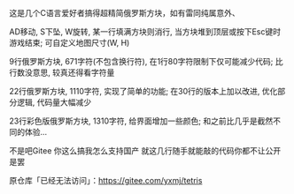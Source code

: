 这是几个C语言爱好者搞得超精简俄罗斯方块，如有雷同纯属意外、

AD移动, S下坠, W旋转, 某一行填满方块则消行, 当方块堆到顶层或按下Esc键时游戏结束;
可自定义地图尺寸(W, H)

9行俄罗斯方块, 671字符(不包含换行符), 在1行80字符限制下仅可能减少代码;
比行数没意思, 较真还得看字符量

22行俄罗斯方块, 1110字符, 实现了简单的功能;
在30行的版本上加以改进, 优化部分逻辑, 代码量大幅减少

23行彩色版俄罗斯方块, 1310字符, 给界面增加一些颜色;
和之前比几乎是截然不同的体验...

不是吧Gitee
你这么搞我怎么支持国产
就这几行随手就能敲的代码你都不让公开是罢

原仓库「已经无法访问」：https://gitee.com/yxmj/tetris
